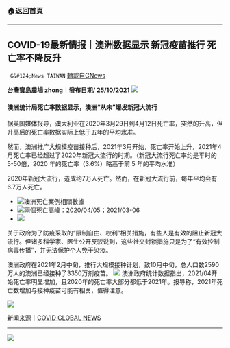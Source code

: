 ###  [:house:返回首頁](https://github.com/ourhimalayas/txt)
---


## COVID-19最新情报｜澳洲数据显示 新冠疫苗推行 死亡率不降反升
` G&#124;News TAIWAN` [轉載自GNews](https://gnews.org/zh-hans/1616193/)

**台灣寶島農場 zhong｜發布日期/ 25/10/2021**
![](https://assets.gnews.org/wp-content/uploads/2021/10/2-94-1-1280x320-1.jpg)
#### 澳洲统计局死亡率数据显示，澳洲“从未”爆发新冠大流行

据英国媒体报导，澳大利亚在2020年3月29日到4月12日死亡率，突然的升高，但升高后的死亡率数据实际上低于五年的平均水准。

然而，澳洲推广大规模疫苗接种后，2021年3月开始，死亡率开始上升，2021年4月死亡率已经超过了2020年新冠大流行的时期。（新冠大流行死亡率约是平时的5-50倍，2020 年的死亡率（3.6%）略高于前 5 年的平均水准）

2020年新冠大流行，造成约7万人死亡。然而，在新冠大流行前，每年平均会有6.7万人死亡。

- ![](https://assets.gnews.org/wp-content/uploads/2021/10/4-61-scaled.jpg)澳洲死亡案例相關數據
- ![](https://assets.gnews.org/wp-content/uploads/2021/10/Oct-22a.png)兩個死亡高峰：2020/04/05；2021/03-06
- ![](https://assets.gnews.org/wp-content/uploads/2021/10/Oct-22b-1.png)


关于政府为了防疫采取的“限制自由、权利”相关措施，有些人是有效的阻止新冠大流行。但诸多科学家、医生公开反驳说到，这些社交封锁措施只是为了“有效控制病毒传播”，并无法保护个人免于染疫。

澳洲政府在2021年2月中旬，推行大规模接种计划，致10月中旬，总人口数2590万人的澳洲已经接种了3350万剂疫苗。
![](https://assets.gnews.org/wp-content/uploads/2021/10/Oct-22d.png)
澳洲政府统计数据指出，2021/04开始死亡率明显增加，且2020年的死亡率大部分都低于2021年。报导称，2021年死亡数增加与接种疫苗可能有相关，值得注意。

![](https://assets.gnews.org/wp-content/uploads/2021/10/17-4.jpg)

新闻来源｜[COVID GLOBAL NEWS](https://www.covidglobalnews.live/health/no-pandemic-australia-if-you-believe-there-was-then-you-need-to-ask-why-its-deadly-effect-doubled-after-the-cov-vaxx-roll-out/)

* * *
![](https://assets.gnews.org/wp-content/uploads/2021/10/Papercut-Style-Banner_2-1.jpg)
